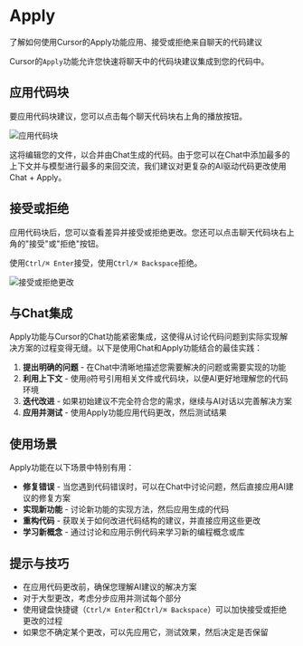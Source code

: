 # Apply

了解如何使用Cursor的Apply功能应用、接受或拒绝来自聊天的代码建议

Cursor的`Apply`功能允许您快速将聊天中的代码块建议集成到您的代码中。

## 应用代码块

要应用代码块建议，您可以点击每个聊天代码块右上角的播放按钮。

![应用代码块](https://mintlify.s3.us-west-1.amazonaws.com/cursor/images/chat/apply.png)

这将编辑您的文件，以合并由Chat生成的代码。由于您可以在Chat中添加最多的上下文并与模型进行最多的来回交流，我们建议对更复杂的AI驱动代码更改使用Chat + Apply。

## 接受或拒绝

应用代码块后，您可以查看差异并接受或拒绝更改。您还可以点击聊天代码块右上角的"接受"或"拒绝"按钮。

使用`Ctrl/⌘ Enter`接受，使用`Ctrl/⌘ Backspace`拒绝。

![接受或拒绝更改](https://mintlify.s3.us-west-1.amazonaws.com/cursor/images/chat/accept-apply.png)

## 与Chat集成

Apply功能与Cursor的Chat功能紧密集成，这使得从讨论代码问题到实际实现解决方案的过程变得无缝。以下是使用Chat和Apply功能结合的最佳实践：

1. **提出明确的问题** - 在Chat中清晰地描述您需要解决的问题或需要实现的功能
2. **利用上下文** - 使用`@`符号引用相关文件或代码块，以便AI更好地理解您的代码环境
3. **迭代改进** - 如果初始建议不完全符合您的需求，继续与AI对话以完善解决方案
4. **应用并测试** - 使用Apply功能应用代码更改，然后测试结果

## 使用场景

Apply功能在以下场景中特别有用：

- **修复错误** - 当您遇到代码错误时，可以在Chat中讨论问题，然后直接应用AI建议的修复方案
- **实现新功能** - 讨论新功能的实现方法，然后应用生成的代码
- **重构代码** - 获取关于如何改进代码结构的建议，并直接应用这些更改
- **学习新概念** - 通过讨论和应用示例代码来学习新的编程概念或库

## 提示与技巧

- 在应用代码更改前，确保您理解AI建议的解决方案
- 对于大型更改，考虑分步应用并测试每个部分
- 使用键盘快捷键（`Ctrl/⌘ Enter`和`Ctrl/⌘ Backspace`）可以加快接受或拒绝更改的过程
- 如果您不确定某个更改，可以先应用它，测试效果，然后决定是否保留 